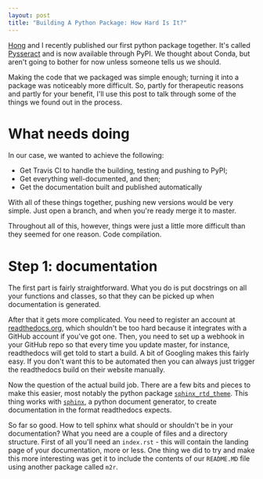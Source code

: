 ```yaml
---
layout: post
title: "Building A Python Package: How Hard Is It?"
---
```


[Hong](https://xiahongze.github.io) and I recently published our first python package together. It's called [Pysseract](https://pypi.org/project/pysseract/) and is now available through PyPI. We thought about Conda, but aren't going to bother for now unless someone tells us we should.

Making the code that we packaged was simple enough; turning it into a package was noticeably more difficult. So, partly for therapeutic reasons and partly for your benefit, I'll use this post to talk through some of the things we found out in the process.

# What needs doing

In our case, we wanted to achieve the following:

- Get Travis CI to handle the building, testing and pushing to PyPI;
- Get everything well-documented, and then;
- Get the documentation built and published automatically

With all of these things together, pushing new versions would be very simple. Just open a branch, and when you're ready merge it to master. 

Throughout all of this, however, things were just a little more difficult than they seemed for one reason. Code compilation.

# Step 1: documentation

The first part is fairly straightforward. What you do is put docstrings on all your functions and classes, so that they can be picked up when documentation is generated.

After that it gets more complicated. You need to register an account at [readthedocs.org](https://readthedocs.org/), which shouldn't be too hard because it integrates with a GitHub account if you've got one. Then, you need to set up a webhook in your GitHub repo so that every time you update master, for instance, readthedocs will get told to start a build. A bit of Googling makes this fairly easy. If you don't want this to be automated then you can always just trigger the readthedocs build on their website manually.

Now the question of the actual build job. There are a few bits and pieces to make this easier, most notably the python package [`sphinx_rtd_theme`](https://pypi.org/project/sphinx-rtd-theme/). This thing works with [`sphinx`](http://www.sphinx-doc.org/en/master/), a python document generator, to create documentation in the format readthedocs expects. 

So far so good. How to tell sphinx what should or shouldn't be in your documentation? What you need are a couple of files and a directory structure. First of all you'll need an `index.rst` - this will contain the landing page of your documentation, more or less. One thing we did to try and make this more interesting was get it to include the contents of our `README.MD` file using another package called `m2r`.